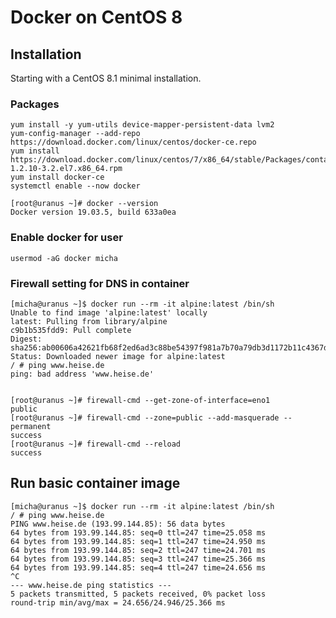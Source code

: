 # Docker on CentOS 8

## Installation

Starting with a CentOS 8.1 minimal installation.  

### Packages
    yum install -y yum-utils device-mapper-persistent-data lvm2
    yum-config-manager --add-repo https://download.docker.com/linux/centos/docker-ce.repo
    yum install https://download.docker.com/linux/centos/7/x86_64/stable/Packages/containerd.io-1.2.10-3.2.el7.x86_64.rpm
    yum install docker-ce
    systemctl enable --now docker

    [root@uranus ~]# docker --version
    Docker version 19.03.5, build 633a0ea

### Enable docker for user

    usermod -aG docker micha

### Firewall setting for DNS in container

    [micha@uranus ~]$ docker run --rm -it alpine:latest /bin/sh
    Unable to find image 'alpine:latest' locally
    latest: Pulling from library/alpine
    c9b1b535fdd9: Pull complete 
    Digest: sha256:ab00606a42621fb68f2ed6ad3c88be54397f981a7b70a79db3d1172b11c4367d
    Status: Downloaded newer image for alpine:latest
    / # ping www.heise.de
    ping: bad address 'www.heise.de'


    [root@uranus ~]# firewall-cmd --get-zone-of-interface=eno1
    public
    [root@uranus ~]# firewall-cmd --zone=public --add-masquerade --permanent
    success
    [root@uranus ~]# firewall-cmd --reload
    success

## Run basic container image

    [micha@uranus ~]$ docker run --rm -it alpine:latest /bin/sh
    / # ping www.heise.de
    PING www.heise.de (193.99.144.85): 56 data bytes
    64 bytes from 193.99.144.85: seq=0 ttl=247 time=25.058 ms
    64 bytes from 193.99.144.85: seq=1 ttl=247 time=24.950 ms
    64 bytes from 193.99.144.85: seq=2 ttl=247 time=24.701 ms
    64 bytes from 193.99.144.85: seq=3 ttl=247 time=25.366 ms
    64 bytes from 193.99.144.85: seq=4 ttl=247 time=24.656 ms
    ^C
    --- www.heise.de ping statistics ---
    5 packets transmitted, 5 packets received, 0% packet loss
    round-trip min/avg/max = 24.656/24.946/25.366 ms
